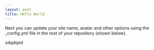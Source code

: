 ```yaml
---
layout: post
title: Hello World
---
```


Next you can update your site name, avatar and other options using the \_config.yml file in the root of your repository (shown below).



sdqdqed

